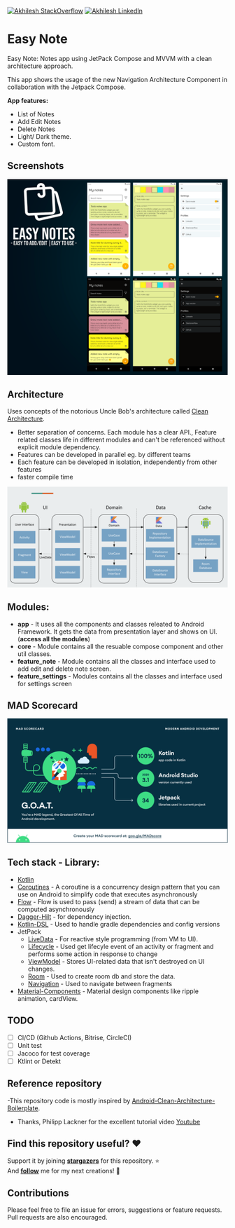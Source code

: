 
[![Akhilesh StackOverflow](https://img.shields.io/badge/Akhilesh-StackOverflow-orange.svg?style=for-the-badge)](https://stackoverflow.com/users/1548824/akhilesh0707)
[![Akhilesh LinkedIn](https://img.shields.io/badge/Akhilesh-LinkedIn-blue.svg?style=for-the-badge)](https://www.linkedin.com/in/akhilesh0707/)

# Easy Note
Easy Note: Notes app using JetPack Compose and MVVM with a clean architecture approach.

This app shows the usage of the new Navigation Architecture Component in collaboration with the Jetpack Compose.

**App features:**
- List of Notes
- Add Edit Notes
- Delete Notes
- Light/ Dark theme.
- Custom font.

## Screenshots
<img alt="List" src="art/screenshot.png">

## Architecture
Uses concepts of the notorious Uncle Bob's architecture called [Clean Architecture](https://blog.cleancoder.com/uncle-bob/2012/08/13/the-clean-architecture.html).</br>

* Better separation of concerns. Each module has a clear API., Feature related classes life in different modules and can't be referenced without explicit module dependency.
* Features can be developed in parallel eg. by different teams
* Each feature can be developed in isolation, independently from other features
* faster compile time
<img src="art/app_architecture.png">

## Modules:
* **app** - It uses all the components and classes releated to Android Framework. It gets the data from presentation layer and shows on UI. (**access all the modules**)
* **core** - Module contains all the resuable compose component and other util classes.
* **feature_note** - Module contains all the classes and interface used to add edit and delete note screen.
* **feature_settings** - Modules contains all the classes and interface used for settings screen

## MAD Scorecard
[<img src="art/mad_scorecard.png">](https://madscorecard.withgoogle.com/scorecards/1096658178/)

## Tech stack - Library:

- [Kotlin](https://kotlinlang.org/)
- [Coroutines](https://github.com/Kotlin/kotlinx.coroutines) - A coroutine is a concurrency design pattern that you can use on Android to simplify code that executes asynchronously
- [Flow](https://kotlin.github.io/kotlinx.coroutines/kotlinx-coroutines-core/kotlinx.coroutines.flow/) - Flow is used to pass (send) a stream of data that can be computed asynchronously
- [Dagger-Hilt](https://developer.android.com/training/dependency-injection/hilt-android) - for dependency injection.
- [Kotlin-DSL](https://docs.gradle.org/current/userguide/kotlin_dsl.html) - Used to handle gradle dependencies and config versions
- JetPack
  - [LiveData](https://developer.android.com/topic/libraries/architecture/livedata) - For reactive style programming (from VM to UI). 
  - [Lifecycle](https://developer.android.com/jetpack/androidx/releases/lifecycle) - Used get lifecyle event of an activity or fragment and performs some action in response to change
  - [ViewModel](https://developer.android.com/topic/libraries/architecture/viewmodel) - Stores UI-related data that isn't destroyed on UI changes. 
  - [Room](https://developer.android.com/topic/libraries/architecture/room) - Used to create room db and store the data.
  - [Navigation](https://developer.android.com/guide/navigation/navigation-getting-started) - Used to navigate between fragments
- [Material-Components](https://github.com/material-components/material-components-android) - Material design components like ripple animation, cardView.

## TODO
- [ ] CI/CD (Github Actions, Bitrise, CircleCI)
- [ ] Unit test
- [ ] Jacoco for test coverage
- [ ] Ktlint or Detekt

## Reference repository
-This repository code is mostly inspired by [Android-Clean-Architecture-Boilerplate](https://github.com/bufferapp/android-clean-architecture-boilerplate).
- Thanks, Philipp Lackner for the excellent tutorial video [Youtube](https://www.youtube.com/watch?v=8YPXv7xKh2w&ab_channel=PhilippLackner) 

## Find this repository useful? :heart:
Support it by joining __[stargazers](https://github.com/akhilesh0707/Easy-Note/stargazers)__ for this repository. :star: <br>
And __[follow](https://github.com/akhilesh0707)__ me for my next creations! 🤩

## Contributions
Please feel free to file an issue for errors, suggestions or feature requests. Pull requests are also encouraged.
